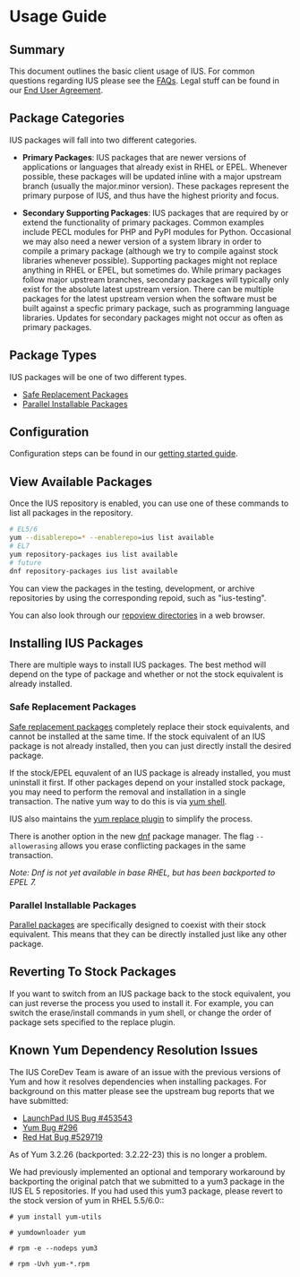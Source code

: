 # Usage Guide

## Summary

This document outlines the basic client usage of IUS. For common questions
regarding IUS please see the [FAQs][0].  Legal stuff can be found in our [End
User Agreement][1].

## Package Categories

IUS packages will fall into two different categories.

* **Primary Packages**: IUS packages that are newer versions of applications or
languages that already exist in RHEL or EPEL.  Whenever possible, these
packages will be updated inline with a major upstream branch (usually the
major.minor version).  These packages represent the primary purpose of IUS, and
thus have the highest priority and focus.

* **Secondary Supporting Packages**: IUS packages that are required by or
extend the functionality of primary packages.  Common examples include PECL
modules for PHP and PyPI modules for Python.  Occasional we may also need a
newer version of a system library in order to compile a primary package
(although we try to compile against stock libraries whenever possible).
Supporting packages might not replace anything in RHEL or EPEL, but sometimes
do.  While primary packages follow major upstream branches, secondary packages
will typically only exist for the absolute latest upstream version.  There can
be multiple packages for the latest upstream version when the software must be
built against a specfic primary package, such as programming language
libraries.  Updates for secondary packages might not occur as often as primary
packages.

## Package Types

IUS packages will be one of two different types.

* [Safe Replacement Packages][2]
* [Parallel Installable Packages][3]

## Configuration

Configuration steps can be found in our [getting started guide][4].

## View Available Packages

Once the IUS repository is enabled, you can use one of these commands to list
all packages in the repository.

```bash
# EL5/6
yum --disablerepo=* --enablerepo=ius list available
# EL7
yum repository-packages ius list available
# future
dnf repository-packages ius list available
```

You can view the packages in the testing, development, or archive repositories
by using the corresponding repoid, such as "ius-testing".

You can also look through our [repoview directories][5] in a web browser.

## Installing IUS Packages

There are multiple ways to install IUS packages.  The best method will depend
on the type of package and whether or not the stock equivalent is already
installed.

### Safe Replacement Packages

[Safe replacement packages][2] completely replace their stock equivalents, and
cannot be installed at the same time.  If the stock equivalent of an IUS
package is not already installed, then you can just directly install the
desired package.

<script type="text/javascript" src="https://asciinema.org/a/24585.js" id="asciicast-24585" async></script>

If the stock/EPEL equvalent of an IUS package is already installed, you must
uninstall it first.  If other packages depend on your installed stock package,
you may need to perform the removal and installation in a single transaction.
The native yum way to do this is via [yum shell][7].

<script type="text/javascript" src="https://asciinema.org/a/24507.js" id="asciicast-24507" async></script>

IUS also maintains the [yum replace plugin][6] to simplify the process.

<script type="text/javascript" src="https://asciinema.org/a/24503.js" id="asciicast-24503" async></script>

There is another option in the new [dnf][8] package manager.  The flag
`--allowerasing` allows you erase conflicting packages in the same transaction.

_Note: Dnf is not yet available in base RHEL, but has been backported to EPEL 7._

<script type="text/javascript" src="https://asciinema.org/a/24559.js" id="asciicast-24559" async></script>

### Parallel Installable Packages

[Parallel packages][3] are specifically designed to coexist with their stock
equivalent.  This means that they can be directly installed just like any other
package.

<script type="text/javascript" src="https://asciinema.org/a/25049.js" id="asciicast-25049" async></script>

## Reverting To Stock Packages

If you want to switch from an IUS package back to the stock equivalent, you can
just reverse the process you used to install it.  For example, you can switch
the erase/install commands in yum shell, or change the order of package sets
specified to the replace plugin.

## Known Yum Dependency Resolution Issues

The IUS CoreDev Team is aware of an issue with the previous versions of Yum and
how it resolves dependencies when installing packages. For background on this
matter please see the upstream bug reports that we have submitted:

* [LaunchPad IUS Bug #453543][6]
* [Yum Bug #296][7]
* [Red Hat Bug #529719][8]

As of Yum 3.2.26 (backported: 3.2.22-23) this is no longer a problem.

We had previously implemented an optional and temporary workaround by
backporting the original patch that we submitted to a yum3 package in the IUS
EL 5 repositories. If you had used this yum3 package, please revert to the
stock version of yum in RHEL 5.5/6.0::

    # yum install yum-utils
    
    # yumdownloader yum
    
    # rpm -e --nodeps yum3
    
    # rpm -Uvh yum-*.rpm

[0]: FAQs.md
[1]: https://dl.iuscommunity.org/pub/ius/IUS-COMMUNITY-EUA
[2]: SafeRepo.md#safe-replacement-package
[3]: SafeRepo.md#parallel-installable-package
[4]: GettingStarted.md
[5]: Packages.md
[6]: https://github.com/iuscommunity/yum-plugin-replace
[7]: http://man7.org/linux/man-pages/man8/yum-shell.8.html
[8]: https://dnf.readthedocs.org
[9]: https://bugs.launchpad.net/ius/+bug/453543
[10]: http://web.archive.org/web/20120114083114/http://yum.baseurl.org/ticket/296
[11]: https://bugzilla.redhat.com/show_bug.cgi?id=529719

